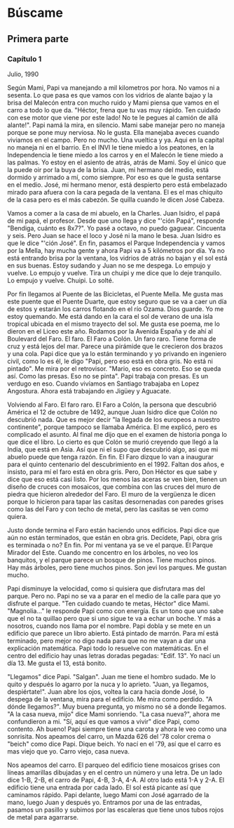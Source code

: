 # Búscame

## Primera parte

### Capítulo 1

Julio, 1990

Según Mami, Papi va manejando a mil kilometros por hora. No vamos ni a sesenta. Lo que pasa es que vamos con los vidrios de alante bajao y la brisa del Malecón entra con mucho ruido y Mami piensa que vamos en el carro a todo lo que da. "Héctor, frena que tu vas muy rápido. Ten cuidado con ese motor que viene por este lado! No te le pegues al camión de allá alante!". Papi namá la mira, en silencio. Mami sabe manejar pero no maneja porque se pone muy nerviosa. No le gusta. Ella manejaba aveces cuando viviamos en el campo. Pero no mucho. Una vueltica y ya. Aqui en la capital no maneja ni en el barrio. En el INVI le tiene miedo a los peatones, en la Independencia le tiene miedo a los carros y en el Malecón le tiene miedo a las palmas. Yo estoy en el asiento de atrás, atrás de Mami. Soy el único que la puede oir por la buya de la brisa. Juan, mi hermano del medio, está dormido y arrimado a mí, como siempre. Por eso es que le gusta sentarse en el medio. José, mi hermano menor, está despierto pero está embelazado mirado para afuera con la cara pegada de la ventana. El es el mas chiquito de la casa pero es el más cabezón. Se quilla cuando le dicen José Cabeza. 

Vamos a comer a la casa de mi abuelo, en la Charles. Juan Isidro, el papá de mi papá, el profesor. Desde que uno llega y dice "'ción Papá", responde "Bendiga, cuánto es 8x7?". Yo pasé a octavo, no puedo gaguear. Cincuenta y seis. Pero Juan se hace el loco y José ni la mano le besa. Juan Isidro es que le dice "'ción José". En fin, pasamos el Parque Independencia y vamos por la Mella, hay mucha gente y ahora Papi va a 5 kilómetros por día. Ya no está entrando brisa por la ventana, los vidrios de atrás no bajan y el sol está en sus buenas. Estoy sudando y Juan no se me despega. Lo empujo y vuelve. Lo empujo y vuelve. Tira un chuipi y me dice que lo deje tranquilo. Lo empujo y vuelve. Chuipi. Lo solté.

Por fin llegamos al Puente de las Bicicletas, el Puente Mella. Me gusta mas este puente que el Puente Duarte, que estoy seguro que se va a caer un día de estos y estarán los carros flotando en el río Ozama. Dios guarde. Yo me estoy quemando. Me está dando en la cara el sol de verano de una isla tropical ubicada en el mismo trayecto del sol. Me gusta ese poema, me lo dieron en el Liceo este año. Rodamos por la Avenida España y de ahí al Boulevard del Faro. El faro. El Faro a Colón. Un faro raro. Tiene forma de cruz y está lejos del mar. Parece una pirámide que le crecieron dos brazos y una cola. Papi dice que ya lo están terminando y yo privando en ingeniero civil, como lo es él, le digo "Papi, pero eso está en obra gris. No está ni pintado". Me mira por el retrovisor. "Mario, eso es concreto. Eso se queda así. Como las presas. Eso no se pinta". Papi trabaja con presas. Es un verdugo en eso. Cuando vivíamos en Santiago trabajaba en Lopez Angostura. Ahora está trabajando en Jigüey y Aguacate. 

Volviendo al Faro. El faro raro. El Faro a Colón, la persona que descubrió América el 12 de octubre de 1492, aunque Juan Isidro dice que Colón no descubrió nada. Que es mejor decir "la llegada de los europeos a nuestro continente", porque tampoco se llamaba América. El me explicó, pero es complicado el asunto. Al final me dijo que en el examen de historia ponga lo que dice el libro. Lo cierto es que Colón se murió creyendo que llegó a la India, que está en Asia. Así que ni el supo que descubrió algo, asi que mi abuelo puede que tenga razón. En fin. El Faro dizque lo van a inaugurar para el quinto centenario del descubrimiento en el 1992. Faltan dos años, e insisto, para mí el faro está en obra gris. Pero, Don Héctor es que sabe y dice que eso está casi listo. Por los menos las aceras se ven bien, tienen un diseño de cruces con mosaicos, que combina con las cruces del muro de piedra que hicieron alrededor del Faro. El muro de la vergüenza le dicen porque lo hicieron para tapar las casitas desornenadas con paredes grises como las del Faro y con techo de metal, pero las casitas se ven como quiera. 

Justo donde termina el Faro están haciendo unos edificios. Papi dice que aún no están terminados, que están en obra gris. Decídete, Papi, obra gris es terminada o no? En fin. Por mi ventana ya se ve el parque. El Parque Mirador del Este. Cuando me concentro en los árboles, no veo los banquitos, y el parque parece un bosque de pinos. Tiene muchos pinos. Hay más árboles, pero tiene muchos pinos. Son jevi los parques. Me gustan mucho.

Papi disminuye la velocidad, como si quisiera que disfrutara mas del parque. Pero no. Papi no se va a parar en el medio de la calle para que yo disfrute el parque. "Ten cuidado cuando te metas, Héctor" dice Mami. "Magnolia..." le responde Papi como con energía. Es un tono que uno sabe que el no ta quillao pero que si uno sigue te va a echar un boche.  Y más a nosotros, cuando nos llama por el nombre. Papi dobla y se mete en un edificio que parece un libro abierto. Está pintado de marrón. Para mí está terminado, pero mejor no digo nada para que no me vayan a dar una explicación matemática. Papi todo lo resuelve con matemáticas. En el centro del edificio hay unas letras doradas pegadas: "Edif. 13". Yo nací un día 13. Me gusta el 13, está bonito. 

"Llegamos" dice Papi. "Salgan". Juan me tiene el hombro sudado.  Me lo quito y después lo agarro por la nuca y lo aprieto. "Juan, ya llegamos, despiértate!". Juan abre los ojos, voltea la cara hacia donde José, lo despega de la ventana, mira para el edificio.  Me mira como perdido. "A dónde llegamos?". Muy buena pregunta, yo mismo no sé a donde llegamos. "A la casa nueva, mijo" dice Mami sonriendo. "La casa nueva?", ahora me confundieron a mi. "Sí, aquí es que vamos a vivir" dice Papi, como contento.  Ah bueno!  Papi siempre tiene una carota y ahora le veo como una sonrisita. Nos apeamos del carro, un Mazda 626 del '78 color crema o "beich" como dice Papi. Dique beich. Yo nací en el '79, así que el carro es mas viejo que yo. Carro viejo, casa nueva. 

Nos apeamos del carro. El parqueo del edificio tiene mosaicos grises con líneas amarillas dibujadas y en el centro un número y una letra. De un lado dice 1-B, 2-B, el carro de Papi, 4-B, 3-A, 4-A. Al otro lado está 1-A y 2-A. El edificio tiene una entrada por cada lado. El sol está picante así que caminamos rápido. Papi delante, luego Mami con José agarrado de la mano, luego Juan y después yo. Entramos por una de las entradas, pasamos un pasillo y subimos por las escaleras que tiene unos tubos rojos de metal para agarrarse. 
